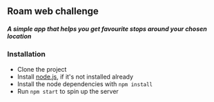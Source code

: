 ## Roam web challenge

##### A simple app that helps you get favourite stops around your chosen location 

### Installation
* Clone the project
* Install [node.js](https://nodejs.org), if it's not installed already
* Install the node dependencies with `npm install`
* Run `npm start` to spin up the server
